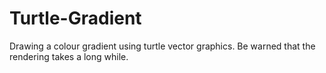 # Turtle-Gradient
Drawing a colour gradient using turtle vector graphics. Be warned that the rendering takes a long while.
